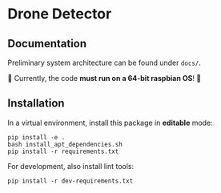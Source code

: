 # Drone Detector

## Documentation

Preliminary system architecture can be found under `docs/`.

📢 Currently, the code **must run on a 64-bit raspbian OS**! 📢 

## Installation

In a virtual environment, install this package in **editable** mode:
```
pip install -e .
bash install_apt_dependencies.sh
pip install -r requirements.txt
```

For development, also install lint tools:
```
pip install -r dev-requirements.txt
```